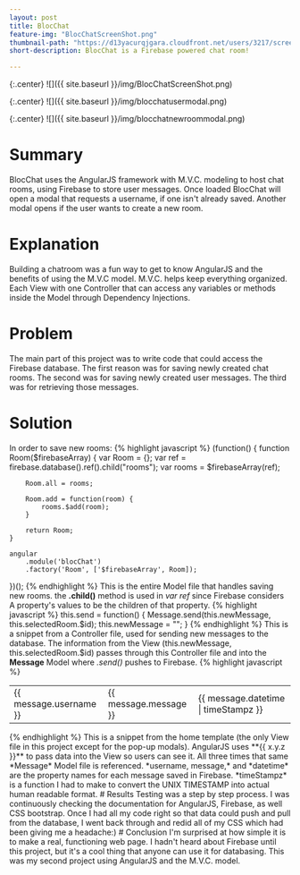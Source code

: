 ```yaml
---
layout: post
title: BlocChat
feature-img: "BlocChatScreenShot.png"
thumbnail-path: "https://d13yacurqjgara.cloudfront.net/users/3217/screenshots/2030966/blocjams_1x.png"
short-description: BlocChat is a Firebase powered chat room!

---
```

{:.center}
![]({{ site.baseurl }}/img/BlocChatScreenShot.png)

{:.center}
![]({{ site.baseurl }}/img/blocchatusermodal.png)

{:.center}
![]({{ site.baseurl }}/img/blocchatnewroommodal.png)
# Summary
BlocChat uses the AngularJS framework with M.V.C. modeling to host chat rooms, using Firebase to store user messages. Once loaded BlocChat will open a modal that requests a username, if one isn't already saved. Another modal opens if the user wants to create a new room.
# Explanation
Building a chatroom was a fun way to get to know AngularJS and the benefits of using the M.V.C model. M.V.C. helps keep everything organized. Each View with one Controller that can access any variables or methods inside the Model through Dependency Injections.
# Problem
The main part of this project was to write code that could access the Firebase database. The first reason was for saving newly created chat rooms. The second was for saving newly created user messages. The third was for retrieving those messages.
# Solution
In order to save new rooms:
{% highlight javascript %}
(function() {
    function Room($firebaseArray) {
        var Room = {};
        var ref = firebase.database().ref().child("rooms");
        var rooms = $firebaseArray(ref);

        Room.all = rooms;

        Room.add = function(room) {
            rooms.$add(room);
        }

        return Room;
    }

    angular
        .module('blocChat')
        .factory('Room', ['$firebaseArray', Room]);
})();
{% endhighlight %}
This is the entire Model file that handles saving new rooms. the **.child()** method is used in *var ref* since Firebase considers A property's values to be the children of that property.
{% highlight javascript %}
this.send = function() {
          Message.send(this.newMessage, this.selectedRoom.$id);
          this.newMessage = "";
      }
{% endhighlight %}
This is a snippet from a Controller file, used for sending new messages to the database. The information from the View (this.newMessage, this.selectedRoom.$id) passes through this Controller file and into the **Message** Model where *.send()* pushes to Firebase.
{% highlight javascript %}
<table class="table table-striped">
          <tr ng-repeat="message in home.messages">
              <td class="sender">{{ message.username }}</td>
              <td class="wording">{{ message.message }}</td>
              <td class="timing">{{ message.datetime | timeStampz }}</td>
          </tr>
      </table>
{% endhighlight %}
This is a snippet from the home template (the only View file in this project except for the pop-up modals). AngularJS uses **{{ x.y.z }}** to pass data into the View so users can see it. All three times that same *Message* Model file is referenced. *username, message,* and *datetime* are the property names for each message saved in Firebase. *timeStampz* is a function I had to make to convert the UNIX TIMESTAMP into actual human readable format.
# Results
Testing was a step by step process. I was continuously checking the documentation for AngularJS, Firebase, as well CSS bootstrap. Once I had all my code right so that data could push and pull from the database, I went back through and redid all of my CSS which had been giving me a headache:)
# Conclusion
I'm surprised at how simple it is to make a real, functioning web page. I hadn't heard about Firebase until this project, but it's a cool thing that anyone can use it for databasing. This was my second project using AngularJS and the M.V.C. model.
